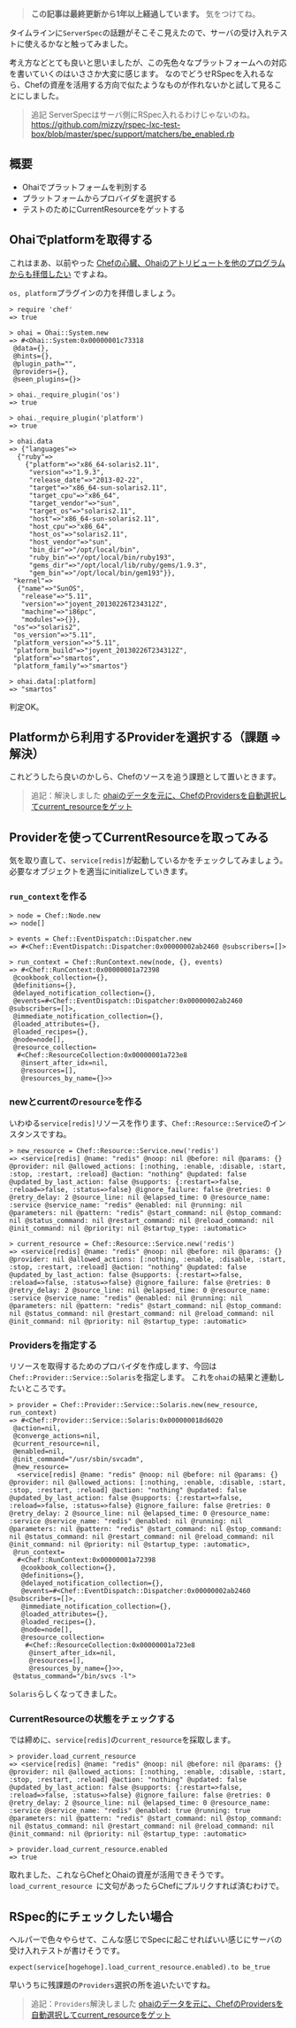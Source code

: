 <!-- too_old -->
> **この記事は最終更新から1年以上経過しています。** 気をつけてね。

タイムラインに`ServerSpec`の話題がそこそこ見えたので、サーバの受け入れテストに使えるかなと触ってみました。

考え方などとても良いと思いましたが、この先色々なプラットフォームへの対応を書いていくのはいささか大変に感じます。
なのでどうせRSpecを入れるなら、Chefの資産を活用する方向で似たようなものが作れないかと試して見ることにしました。

> 追記
> ServerSpecはサーバ側にRSpec入れるわけじゃないのね。
> https://github.com/mizzy/rspec-lxc-test-box/blob/master/spec/support/matchers/be_enabled.rb


## 概要

- Ohaiでプラットフォームを判別する
- プラットフォームからプロバイダを選択する
- テストのためにCurrentResourceをゲットする

## Ohaiでplatformを取得する

これはまあ、以前やった [Chefの心臓、Ohaiのアトリビュートを他のプログラムからも拝借したい](http://qiita.com/items/5ce72101f8dee906ccb4) ですよね。

`os, platform`プラグインの力を拝借しましょう。

```ruby:Irb-Out
> require 'chef'
=> true

> ohai = Ohai::System.new
=> #<Ohai::System:0x00000001c73318
 @data={},
 @hints={},
 @plugin_path="",
 @providers={},
 @seen_plugins={}>

> ohai._require_plugin('os')
=> true

> ohai._require_plugin('platform')
=> true

> ohai.data
=> {"languages"=>
  {"ruby"=>
    {"platform"=>"x86_64-solaris2.11",
     "version"=>"1.9.3",
     "release_date"=>"2013-02-22",
     "target"=>"x86_64-sun-solaris2.11",
     "target_cpu"=>"x86_64",
     "target_vendor"=>"sun",
     "target_os"=>"solaris2.11",
     "host"=>"x86_64-sun-solaris2.11",
     "host_cpu"=>"x86_64",
     "host_os"=>"solaris2.11",
     "host_vendor"=>"sun",
     "bin_dir"=>"/opt/local/bin",
     "ruby_bin"=>"/opt/local/bin/ruby193",
     "gems_dir"=>"/opt/local/lib/ruby/gems/1.9.3",
     "gem_bin"=>"/opt/local/bin/gem193"}},
 "kernel"=>
  {"name"=>"SunOS",
   "release"=>"5.11",
   "version"=>"joyent_20130226T234312Z",
   "machine"=>"i86pc",
   "modules"=>{}},
 "os"=>"solaris2",
 "os_version"=>"5.11",
 "platform_version"=>"5.11",
 "platform_build"=>"joyent_20130226T234312Z",
 "platform"=>"smartos",
 "platform_family"=>"smartos"}
```

```ruby:Irb-Out
> ohai.data[:platform]
=> "smartos"
```

判定OK。

## Platformから利用するProviderを選択する（課題 => 解決）

これどうしたら良いのかしら、Chefのソースを追う課題として置いときます。

> 追記：解決しました
> [ohaiのデータを元に、ChefのProvidersを自動選択してcurrent_resourceをゲット](http://qiita.com/items/e0ed969b49eb16fdd1f3)

## Providerを使ってCurrentResourceを取ってみる

気を取り直して、`service[redis]`が起動しているかをチェックしてみましょう。
必要なオブジェクトを適当にinitializeしていきます。



### `run_context`を作る

```ruby:Irc-Out
> node = Chef::Node.new
=> node[]

> events = Chef::EventDispatch::Dispatcher.new
=> #<Chef::EventDispatch::Dispatcher:0x00000002ab2460 @subscribers=[]>

> run_context = Chef::RunContext.new(node, {}, events)
=> #<Chef::RunContext:0x00000001a72398
 @cookbook_collection={},
 @definitions={},
 @delayed_notification_collection={},
 @events=#<Chef::EventDispatch::Dispatcher:0x00000002ab2460 @subscribers=[]>,
 @immediate_notification_collection={},
 @loaded_attributes={},
 @loaded_recipes={},
 @node=node[],
 @resource_collection=
  #<Chef::ResourceCollection:0x00000001a723e8
   @insert_after_idx=nil,
   @resources=[],
   @resources_by_name={}>>
```
### newとcurrentの`resource`を作る

いわゆる`service[redis]`リソースを作ります、`Chef::Resource::Service`のインスタンスですね。

```ruby:Irc-Out
> new_resource = Chef::Resource::Service.new('redis')
=> <service[redis] @name: "redis" @noop: nil @before: nil @params: {} @provider: nil @allowed_actions: [:nothing, :enable, :disable, :start, :stop, :restart, :reload] @action: "nothing" @updated: false @updated_by_last_action: false @supports: {:restart=>false, :reload=>false, :status=>false} @ignore_failure: false @retries: 0 @retry_delay: 2 @source_line: nil @elapsed_time: 0 @resource_name: :service @service_name: "redis" @enabled: nil @running: nil @parameters: nil @pattern: "redis" @start_command: nil @stop_command: nil @status_command: nil @restart_command: nil @reload_command: nil @init_command: nil @priority: nil @startup_type: :automatic>

> current_resource = Chef::Resource::Service.new('redis')
=> <service[redis] @name: "redis" @noop: nil @before: nil @params: {} @provider: nil @allowed_actions: [:nothing, :enable, :disable, :start, :stop, :restart, :reload] @action: "nothing" @updated: false @updated_by_last_action: false @supports: {:restart=>false, :reload=>false, :status=>false} @ignore_failure: false @retries: 0 @retry_delay: 2 @source_line: nil @elapsed_time: 0 @resource_name: :service @service_name: "redis" @enabled: nil @running: nil @parameters: nil @pattern: "redis" @start_command: nil @stop_command: nil @status_command: nil @restart_command: nil @reload_command: nil @init_command: nil @priority: nil @startup_type: :automatic>
```

### Providersを指定する

リソースを取得するためのプロバイダを作成します、今回は`Chef::Provider::Service::Solaris`を指定します。
これを`ohai`の結果と連動したいところです。

```ruby:Irc-Out
> provider = Chef::Provider::Service::Solaris.new(new_resource, run_context)
=> #<Chef::Provider::Service::Solaris:0x000000018d6020
 @action=nil,
 @converge_actions=nil,
 @current_resource=nil,
 @enabled=nil,
 @init_command="/usr/sbin/svcadm",
 @new_resource=
  <service[redis] @name: "redis" @noop: nil @before: nil @params: {} @provider: nil @allowed_actions: [:nothing, :enable, :disable, :start, :stop, :restart, :reload] @action: "nothing" @updated: false @updated_by_last_action: false @supports: {:restart=>false, :reload=>false, :status=>false} @ignore_failure: false @retries: 0 @retry_delay: 2 @source_line: nil @elapsed_time: 0 @resource_name: :service @service_name: "redis" @enabled: nil @running: nil @parameters: nil @pattern: "redis" @start_command: nil @stop_command: nil @status_command: nil @restart_command: nil @reload_command: nil @init_command: nil @priority: nil @startup_type: :automatic>,
 @run_context=
  #<Chef::RunContext:0x00000001a72398
   @cookbook_collection={},
   @definitions={},
   @delayed_notification_collection={},
   @events=#<Chef::EventDispatch::Dispatcher:0x00000002ab2460 @subscribers=[]>,
   @immediate_notification_collection={},
   @loaded_attributes={},
   @loaded_recipes={},
   @node=node[],
   @resource_collection=
    #<Chef::ResourceCollection:0x00000001a723e8
     @insert_after_idx=nil,
     @resources=[],
     @resources_by_name={}>>,
 @status_command="/bin/svcs -l">
```
`Solaris`らしくなってきました。


### CurrentResourceの状態をチェックする

では締めに、`service[redis]`の`current_resource`を採取します。

```ruby:Irc-Out
> provider.load_current_resource
=> <service[redis] @name: "redis" @noop: nil @before: nil @params: {} @provider: nil @allowed_actions: [:nothing, :enable, :disable, :start, :stop, :restart, :reload] @action: "nothing" @updated: false @updated_by_last_action: false @supports: {:restart=>false, :reload=>false, :status=>false} @ignore_failure: false @retries: 0 @retry_delay: 2 @source_line: nil @elapsed_time: 0 @resource_name: :service @service_name: "redis" @enabled: true @running: true @parameters: nil @pattern: "redis" @start_command: nil @stop_command: nil @status_command: nil @restart_command: nil @reload_command: nil @init_command: nil @priority: nil @startup_type: :automatic>

> provider.load_current_resource.enabled
=> true
```

取れました、これならChefとOhaiの資産が活用できそうです。`load_current_resource `に文句があったらChefにプルリクすれば済むわけで。

## RSpec的にチェックしたい場合

ヘルパーで色々やらせて、こんな感じでSpecに起こせればいい感じにサーバの受け入れテストが書けそうです。

`expect(service[hogehoge].load_current_resource.enabled).to be_true`

早いうちに残課題の`Providers`選択の所を追いたいですね。

> 追記：`Providers`解決しました
> [ohaiのデータを元に、ChefのProvidersを自動選択してcurrent_resourceをゲット](http://qiita.com/items/e0ed969b49eb16fdd1f3)
